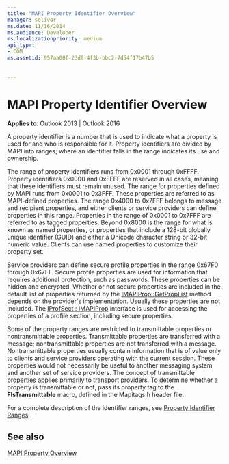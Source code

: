 ```yaml
---
title: "MAPI Property Identifier Overview"
manager: soliver
ms.date: 11/16/2014
ms.audience: Developer
ms.localizationpriority: medium
api_type:
- COM
ms.assetid: 957aa00f-23d8-4f3b-bbc2-7d54f17b47b5
 
 
---
```


# MAPI Property Identifier Overview

  
  
**Applies to**: Outlook 2013 | Outlook 2016 
  
A property identifier is a number that is used to indicate what a property is used for and who is responsible for it. Property identifiers are divided by MAPI into ranges; where an identifier falls in the range indicates its use and ownership. 
  
The range of property identifiers runs from 0x0001 through 0xFFFF. Property identifiers 0x0000 and 0xFFFF are reserved in all cases, meaning that these identifiers must remain unused. The range for properties defined by MAPI runs from 0x0001 to 0x3FFF. These properties are referred to as MAPI-defined properties. The range 0x4000 to 0x7FFF belongs to message and recipient properties, and either clients or service providers can define properties in this range. Properties in the range of 0x0001 to 0x7FFF are referred to as tagged properties. Beyond 0x8000 is the range for what is known as named properties, or properties that include a 128-bit globally unique identifier (GUID) and either a Unicode character string or 32-bit numeric value. Clients can use named properties to customize their property set.
  
Service providers can define secure profile properties in the range 0x67F0 through 0x67FF. Secure profile properties are used for information that requires additional protection, such as passwords. These properties can be hidden and encrypted. Whether or not secure properties are included in the default list of properties returned by the [IMAPIProp::GetPropList](imapiprop-getproplist.md) method depends on the provider's implementation. Usually these properties are not included. The [IProfSect : IMAPIProp](iprofsectimapiprop.md) interface is used for accessing the properties of a profile section, including secure properties. 
  
Some of the property ranges are restricted to transmittable properties or nontransmittable properties. Transmittable properties are transferred with a message; nontransmittable properties are not transferred with a message. Nontransmittable properties usually contain information that is of value only to clients and service providers operating with the current session. These properties would not necessarily be useful to another messaging system and another set of service providers. The concept of transmittable properties applies primarily to transport providers. To determine whether a property is transmittable or not, pass its property tag to the **FIsTransmittable** macro, defined in the Mapitags.h header file. 
  
For a complete description of the identifier ranges, see [Property Identifier Ranges](property-identifier-ranges.md).
  
## See also



[MAPI Property Overview](mapi-property-overview.md)

